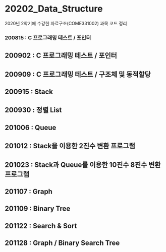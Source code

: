 # 20202_Data_Structure
2020년 2학기에 수강한 자료구조(COME331002) 과목 코드 정리

### 200815 : C 프로그래밍 테스트 / 포인터
## 200902 : C 프로그래밍 테스트 / 포인터
## 200909 : C 프로그래밍 테스트 / 구조체 및 동적할당
## 200915 : Stack
## 200930 : 정렬 List
## 201006 : Queue
## 201012 : Stack을 이용한 2진수 변환 프로그램
## 201023 : Stack과 Queue를 이용한 10진수 8진수 변환 프로그램
## 201107 : Graph
## 201109 : Binary Tree
## 201122 : Search & Sort
## 201128 : Graph / Binary Search Tree
